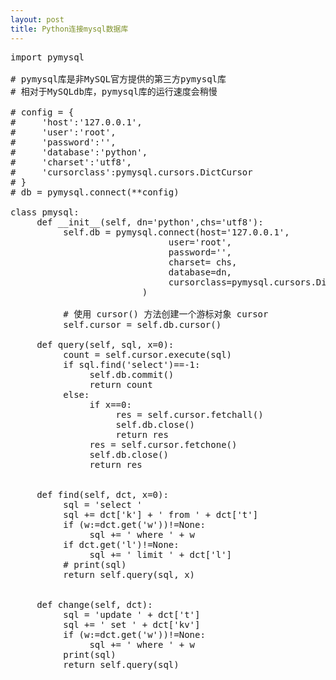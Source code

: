 ```yaml
---
layout: post
title: Python连接mysql数据库
---
```

<pre>
import pymysql

# pymysql库是非MySQL官方提供的第三方pymysql库
# 相对于MySQLdb库，pymysql库的运行速度会稍慢

# config = {
#     'host':'127.0.0.1',
#     'user':'root',
#     'password':'',
#     'database':'python',
#     'charset':'utf8',
#     'cursorclass':pymysql.cursors.DictCursor
# }
# db = pymysql.connect(**config)

class pmysql:
     def __init__(self, dn='python',chs='utf8'):
          self.db = pymysql.connect(host='127.0.0.1',
                              user='root',
                              password='',
                              charset= chs,
                              database=dn,
                              cursorclass=pymysql.cursors.DictCursor
                         )

          # 使用 cursor() 方法创建一个游标对象 cursor
          self.cursor = self.db.cursor()

     def query(self, sql, x=0):
          count = self.cursor.execute(sql)
          if sql.find('select')==-1:
               self.db.commit()
               return count
          else:
               if x==0:
                    res = self.cursor.fetchall()
                    self.db.close()
                    return res
               res = self.cursor.fetchone()
               self.db.close()
               return res
          

     def find(self, dct, x=0):
          sql = 'select '
          sql += dct['k'] + ' from ' + dct['t']
          if (w:=dct.get('w'))!=None:
               sql += ' where ' + w
          if dct.get('l')!=None:
               sql += ' limit ' + dct['l']
          # print(sql)
          return self.query(sql, x)
     

     def change(self, dct):
          sql = 'update ' + dct['t']
          sql += ' set ' + dct['kv']
          if (w:=dct.get('w'))!=None:
               sql += ' where ' + w
          print(sql)
          return self.query(sql)
     
</pre>
